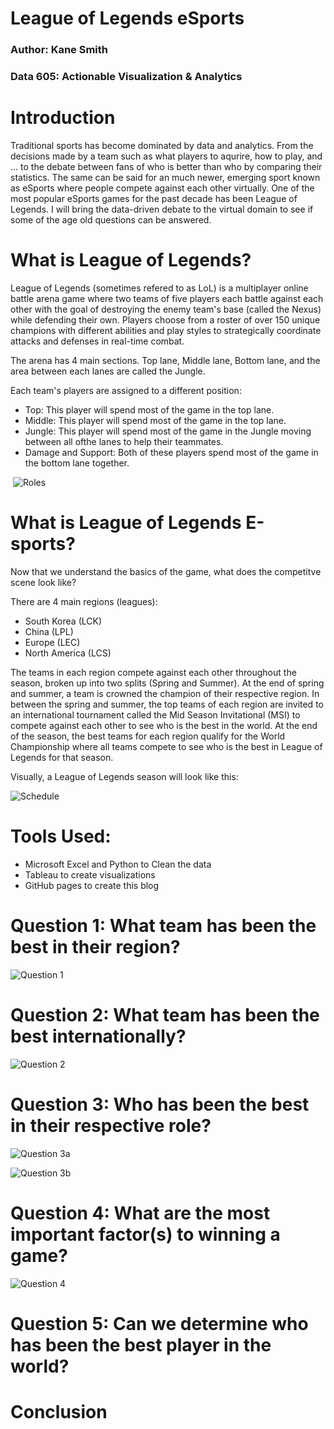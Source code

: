 # League of Legends eSports
### Author: Kane Smith
### Data 605: Actionable Visualization & Analytics

# Introduction 

Traditional sports has become dominated by data and analytics. From the decisions made by a team such as what players to aqurire, how to play, and ... to the debate between fans of who is better than who by comparing their statistics. The same can be said for an much newer, emerging sport known as eSports where people compete against each other virtually. One of the most popular eSports games for the past decade has been League of Legends. I will bring the data-driven debate to the virtual domain to see if some of the age old questions can be answered.

# What is League of Legends?

League of Legends (sometimes refered to as LoL) is a multiplayer online battle arena game where two teams of five players each battle against each other with the goal of destroying the enemy team's base (called the Nexus) while defending their own. Players choose from a roster of over 150 unique champions with different abilities and play styles to strategically coordinate attacks and defenses in real-time combat. 

The arena has 4 main sections. Top lane, Middle lane, Bottom lane, and the area between each lanes are called the Jungle.

Each team's players are assigned to a different position:
- Top: This player will spend most of the game in the top lane.
- Middle: This player will spend most of the game in the top lane.
- Jungle: This player will spend most of the game in the Jungle moving between all ofthe lanes to help their teammates.
- Damage and Support: Both of these players spend most of the game in the bottom lane together.

<img src="https://github.com/kaneiscoding/DATA-605-Final-Project/blob/main/Graphics/roles-map-mobafire.png" class="img-responsive" alt=""> </div>
![Roles](https://github.com/kaneiscoding/DATA-605-Final-Project/blob/main/Graphics/roles-map-mobafire.png)

# What is League of Legends E-sports?
Now that we understand the basics of the game, what does the competitve scene look like?

There are 4 main regions (leagues):
- South Korea (LCK)
- China (LPL)
- Europe (LEC)
- North America (LCS)

The teams in each region compete against each other throughout the season, broken up into two splits (Spring and Summer). At the end of spring and summer, a team is crowned the champion of their respective region. In between the spring and summer, the top teams of each region are invited to an international tournament called the Mid Season Invitational (MSI) to compete against each other to see who is the best in the world. At the end of the season, the best teams for each region qualify for the World Championship where all teams compete to see who is the best in League of Legends for that season. 

Visually, a League of Legends season will look like this:

![Schedule](https://github.com/kaneiscoding/DATA-605-Final-Project/blob/main/Graphics/season-schedule.png)

# Tools Used:
- Microsoft Excel and Python to Clean the data
- Tableau to create visualizations
- GitHub pages to create this blog 

# Question 1: What team has been the best in their region?
![Question 1](https://github.com/kaneiscoding/DATA-605-Final-Project/blob/main/Graphics/Q1%20Annotated.png)

# Question 2: What team has been the best internationally?
![Question 2](https://github.com/kaneiscoding/DATA-605-Final-Project/blob/main/Graphics/Q2%20Annotated.png)

# Question 3: Who has been the best in their respective role?
![Question 3a](https://github.com/kaneiscoding/DATA-605-Final-Project/blob/main/Graphics/Q3%20P1%20Annotated.png)

![Question 3b](https://github.com/kaneiscoding/DATA-605-Final-Project/blob/main/Graphics/Question%203%20p2.jpg)

# Question 4: What are the most important factor(s) to winning a game?
![Question 4](https://github.com/kaneiscoding/DATA-605-Final-Project/blob/main/Graphics/Q4%20Annotated.png)

# Question 5: Can we determine who has been the best player in the world?

# Conclusion 
